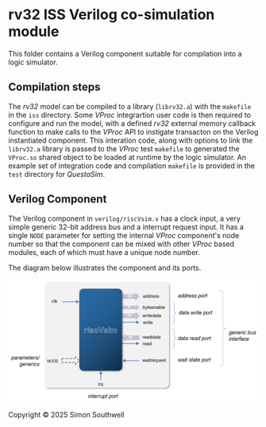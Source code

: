 # rv32 ISS Verilog co-simulation module

This folder contains a Verilog component suitable for compilation into a logic simulator.

## Compilation steps

The _rv32_ model can be compiled to a library (`librv32.a`) with the `makefile` in the `iss`
directory. Some _VProc_ integrartion user code is then required to configure and run the model,
with a defined _rv32_ external memory callback function to make calls to the _VProc_ API
to instigate transacton on the Verilog instantiated component. This interation code, along
with options to link the `librv32.a` library is passed to the _VProc_ test `makefile` to
generated the `VProc.so` shared object to be loaded at runtime by the logic simulator. An example
set of integration code and compilation `makefile` is provided in the `test` directory for
_QuestaSim_.

## Verilog Component

The Verilog component in `verilog/riscVsim.v` has a clock input, a very simple generic 32-bit address
bus and a interrupt request input. It has a single `NODE` parameter for setting the internal _VProc_
component's node number so that the component can be mixed with other _VProc_ based modules, each
of which must have a unique node number.

The diagram below illustrates the component and its ports.

![image](images/riscVsim.png)

Copyright &copy; 2025 Simon Southwell
